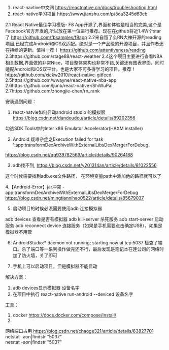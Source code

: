 1. react-navtive中文网 https://reactnative.cn/docs/troubleshooting.html
2. react-native学习项目 https://www.jianshu.com/p/5ca3245d63eb


2.1 React Native最佳学习模版- F8 App开源了,界面和体验是相当的完美,这个是Facebook官方开发的,所以放在第一位进行推荐。现在在github将近1.4W个star了
https://github.com/fbsamples/f8app
2.2来自饿了么RN大神开源的reading项目,已经完成Android和iOS双适配。绝对是一个产品级的开源项目，并且作者还在持续的更新。值得一荐！ https://github.com/attentiveness/reading
2.3https://github.com/stage88/react-weather
2.4这个项目主要进行查看NBA相关数据,界面做的非常Nice，项目整体架构也非常不错,关键还有图表界面，同时适配Android和iOS双平台。也是大家不可多得学习的项目。推荐！ https://github.com/xiekw2010/react-native-gitfeed
2.5https://github.com/wwayne/react-native-nba-app
2.6https://github.com/ljunb/react-native-iShiWuPai
2.7https://github.com/zhongjie-chen/rn_rank

安装遇到问题：
1. react-natvie如何启动android studio 的模拟器 https://blog.csdn.net/dandoudou/article/details/89202356

勾选SDK Tools中的Inter x86 Emulator Accelerator(HAXM installer)


2. Android 疑难杂症之Execution failed for task ':app:transformDexArchiveWithExternalLibsDexMergerForDebug'.

https://blog.csdn.net/qq939782569/article/details/90264168

3. adb找不到, https://blog.csdn.net/y201314an/article/details/81022556

这个时候需要找到adb.exe文件路径， 在环境变量path中添加他的路径就可以了

4.【Android-Error】jar冲突 - app:transformDexArchiveWithExternalLibsDexMergerForDebug
https://blog.csdn.net/mingtiannihao0522/article/details/85679037

5. 启动项目的时候必须需要使用adb 连接模拟器

adb devices 查看是否有模拟器
adb kill-server 杀死服务
adb start-server 启动服务
adb reconnect device 连接服务（如果是手机需要点击确定USB），如果是模拟器不用管

6. AndroidStudio:* daemon not running; starting now at tcp:5037
检查了端口。杀了端口等一系列操作做完还不行，最后发现是笔记本在连公司的网络时加了防火墙，关了即可

7. 手机上可以启动项目，但是模拟器不能启动

解决方案：
1. adb devices显示模拟器  设备名字
2. 在项目中执行  react-native run-android --deviced 设备名字


工具： 
1. docker https://docs.docker.com/compose/install/
2. 


网络端口占用
https://blog.csdn.net/chaoge321/article/details/83827701
netstat -aon|findstr "5037"  
netstat -aon|findstr "5037"  
